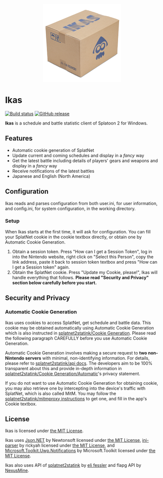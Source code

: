 <p align="center">
  <img src="/source/img/Ikas-256.png">
</p>

# Ikas

[![Build status](https://ci.appveyor.com/api/projects/status/hlj5mrc6vh4rl8bu?svg=true)](https://ci.appveyor.com/project/XieZhihao/ikas) [![GitHub release](https://img.shields.io/github/release/zhxie/Ikas.svg)](https://github.com/zhxie/Ikas/releases/latest)

**Ikas** is a schedule and battle statistic client of Splatoon 2 for Windows.

## Features

- Automatic cookie generation of SplatNet
- Update current and coming schedules and display in a *fancy* way
- Get the latest battle including details of players' gears and weapons and display in a *fancy* way
- Receive notifications of the latest battles
- Japanese and English (North America)

## Configuration

Ikas reads and parses configuration from both user.ini, for user information, and config.ini, for system configuration, in the working directory.

### Setup

When Ikas starts at the first time, it will ask for configuration. You can fill your SplatNet cookie in the cookie textbox directly, or obtain one by  Automatic Cookie Generation.

1. Obtain a session token. Press "How can I get a Session Token", log in into the Nintendo website, right click on "Select this Person", copy the link address, paste it back to session token textbox and press "How can I get a Session token" again.
2. Obtain the SplatNet cookie. Press "Update my Cookie, please!", Ikas will handle everything that follows. **Please read "Security and Privacy" section below carefully before you start.**

## Security and Privacy

### Automatic Cookie Generation

Ikas uses cookies to access SplatNet,  get schedule and battle data. This cookie may be obtained automatically using Automatic Cookie Generation which is also instructed in [splatnet2statink/Cookie Generation](https://github.com/frozenpandaman/splatnet2statink#cookie-generation). Please read the following paragraph CAREFULLY before you use Automatic Cookie Generation.

Automatic Cookie Generation involves making a secure request to **two non-Nintendo servers** with minimal, non-identifying information. For details, please refer to [splatnet2statink/api docs](https://github.com/frozenpandaman/splatnet2statink/wiki/api-docs). The developers aim to be 100% transparent about this and provide in-depth information in [splatnet2statink/Cookie Generation/Automatic](https://github.com/frozenpandaman/splatnet2statink#automatic)'s privacy statement.

If you do not want to use Automatic Cookie Generation for obtaining cookie, you may also retrieve one by intercepting into the device's traffic with SplatNet, which is also called MitM. You may follow the [splatnet2statink/mitmproxy instructions](https://github.com/frozenpandaman/splatnet2statink/wiki/mitmproxy-instructions) to get one, and fill in the app's Cookie textbox.

## License

Ikas is licensed under [the MIT License](/LICENSE).

Ikas uses [Json.NET](https://github.com/JamesNK/Newtonsoft.Json) by Newtonsoft licensed under [the MIT License](/LICENSE.Newtonsoft.Json.md), [ini-parser](https://github.com/rickyah/ini-parser) by rickyah licensed under [the MIT License](/LICENSE.ini-parser.md), and [Microsoft.Toolkit.Uwp.Notifications](https://github.com/windows-toolkit/WindowsCommunityToolkit) by Microsoft.Toolkit licensed under [the MIT License](/LICENSE.Microsoft.Toolkit.Uwp.Notifications.md).

Ikas also uses API of [splatnet2statink](https://github.com/frozenpandaman/splatnet2statink) by [eli fessler](https://github.com/frozenpandaman) and flapg API by [NexusMine](https://twitter.com/NexusMine).
